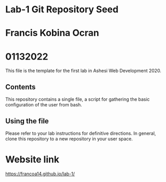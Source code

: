 # Lab-1 Git Repository Seed
# Francis Kobina Ocran
# 01132022
This file is the template for the first lab in Ashesi Web Development 2020.

## Contents

This repository contains a single file, a script for gathering the basic configuration of the user from bash.

## Using the file

Please refer to your lab instructions for definitive directions. In general, clone this repository to a new repository in your user space.

# Website link
https://francoa14.github.io/lab-1/